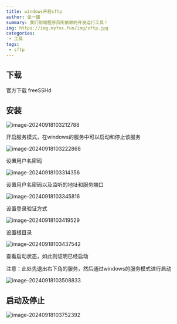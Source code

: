 ```yaml
---
title: windows开启sftp
author: 张一雄
summary: 我们前端程序员所依赖的开发运行工具！
img: https://img.myfox.fun/img/sftp.jpg
categories:
 - 工具
tags:
 - sftp
---
```


## 下载

官方下载 freeSSHd

## 安装

![image-20240918103212788](https://img.myfox.fun/img/image-20240918103212788.png)

开启服务模式，在windows的服务中可以启动和停止该服务

![image-20240918103222868](https://img.myfox.fun/img/image-20240918103222868.png)

设置用户名密码

![image-20240918103314356](https://img.myfox.fun/img/image-20240918103314356.png)

设置用户名密码以及监听的地址和服务端口

![image-20240918103345816](https://img.myfox.fun/img/image-20240918103345816.png)

设置登录验证方式

![image-20240918103419529](https://img.myfox.fun/img/image-20240918103419529.png)

设置根目录

![image-20240918103437542](https://img.myfox.fun/img/image-20240918103437542.png)

查看启动状态，如此则证明已经启动

注意：此处先退出右下角的服务，然后通过windows的服务模式进行启动

![image-20240918103508833](https://img.myfox.fun/img/image-20240918103508833.png)

## 启动及停止

![image-20240918103752392](https://img.myfox.fun/img/image-20240918103752392.png)
